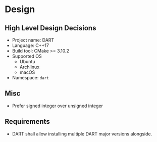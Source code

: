 # Design

## High Level Design Decisions

- Project name: DART
- Language: C++17
- Build tool: CMake >= 3.10.2
- Supported OS
  - Ubuntu
  - Archlinux
  - macOS
- Namespace: `dart`

## Misc

- Prefer signed integer over unsigned integer

## Requirements

- DART shall allow installing multiple DART major versions alongside.
